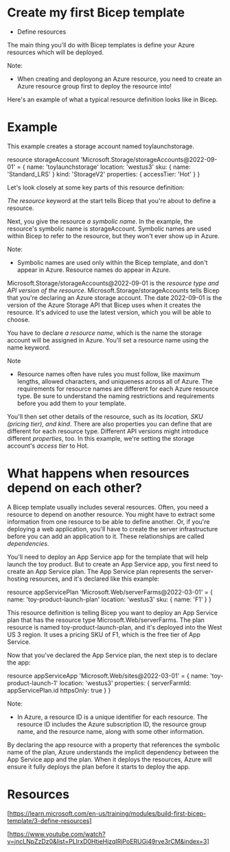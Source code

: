 # Create my first Bicep template

- Define resources

The main thing you'll do with Bicep templates is define your Azure resources which will be deployed.

Note:

- When creating and deployong an Azure resource, you need to create an Azure resource group first to deploy the resource into!

Here's an example of what a typical resource definition looks like in Bicep. 

# Example
This example creates a storage account named toylaunchstorage.

resource storageAccount 'Microsoft.Storage/storageAccounts@2022-09-01' = {
  name: 'toylaunchstorage'
  location: 'westus3'
  sku: {
    name: 'Standard_LRS'
  }
  kind: 'StorageV2'
  properties: {
    accessTier: 'Hot'
  }
}

Let's look closely at some key parts of this resource definition:

*The resource* keyword at the start tells Bicep that you're about to define a resource.

Next, you give the resource *a symbolic name*. In the example, the resource's symbolic name is storageAccount. Symbolic names are used within Bicep to refer to the resource, but they won't ever show up in Azure.

Note:

- Symbolic names are used only within the Bicep template, and don't appear in Azure. Resource names do appear in Azure.

Microsoft.Storage/storageAccounts@2022-09-01 is the *resource type and API version of the resource*. Microsoft.Storage/storageAccounts tells Bicep that you're declaring an Azure storage account. The date 2022-09-01 is the version of the Azure Storage API that Bicep uses when it creates the resource. It's adviced to use the latest version, which you will be able to choose. 

You have to declare *a resource name*, which is the name the storage account will be assigned in Azure. You'll set a resource name using the name keyword.

Note

- Resource names often have rules you must follow, like maximum lengths, allowed characters, and uniqueness across all of Azure. The requirements for resource names are different for each Azure resource type. Be sure to understand the naming restrictions and requirements before you add them to your template.

You'll then set other details of the resource, such as its *location, SKU (pricing tier), and kind*. There are also properties you can define that are different for each resource type. Different API versions might introduce different *properties*, too. In this example, we're setting the storage account's *access tier* to Hot.

# What happens when resources depend on each other?

A Bicep template usually includes several resources. Often, you need a resource to depend on another resource. You might have to extract some information from one resource to be able to define another. Or, if you're deploying a web application, you'll have to create the server infrastructure before you can add an application to it. These relationships are called *dependencies*.

You'll need to deploy an App Service app for the template that will help launch the toy product. But to create an App Service app, you first need to create an App Service plan. The App Service plan represents the server-hosting resources, and it's declared like this example:

resource appServicePlan 'Microsoft.Web/serverFarms@2022-03-01' = {
  name: 'toy-product-launch-plan'
  location: 'westus3'
  sku: {
    name: 'F1'
  }
}

This resource definition is telling Bicep you want to deploy an App Service plan that has the resource type Microsoft.Web/serverFarms. The plan resource is named toy-product-launch-plan, and it's deployed into the West US 3 region. It uses a pricing SKU of F1, which is the free tier of App Service.

Now that you've declared the App Service plan, the next step is to declare the app:

resource appServiceApp 'Microsoft.Web/sites@2022-03-01' = {
  name: 'toy-product-launch-1'
  location: 'westus3'
  properties: {
    serverFarmId: appServicePlan.id
    httpsOnly: true
  }
}

Note:

- In Azure, a resource ID is a unique identifier for each resource. The resource ID includes the Azure subscription ID, the resource group name, and the resource name, along with some other information.

By declaring the app resource with a property that references the symbolic name of the plan, Azure understands the implicit dependency between the App Service app and the plan. When it deploys the resources, Azure will ensure it fully deploys the plan before it starts to deploy the app.


# Resources

[https://learn.microsoft.com/en-us/training/modules/build-first-bicep-template/3-define-resources]

[https://www.youtube.com/watch?v=jncLNpZzDz0&list=PLlrxD0HtieHjzqIRjPoERUGj49rve3rCM&index=3]

